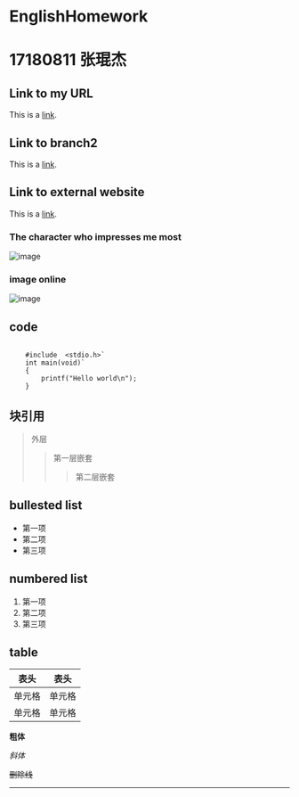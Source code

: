 # EnglishHomework
#  17180811 张琨杰
## Link to my URL
   This is a [link](http://github.com/cityoftwilight/EnglishHomework/ "With a Title"). 
## Link to branch2
   This is a [link](https://github.com/cityoftwilight/EnglishHomework/blob/main/branch.md "With a Title"). 
## Link to external website
   This is a [link](http://www.baidu.com/ "With a Title"). 
### The character who impresses me most
   ![image](https://https://github.com/cityoftwilight/EnglishHomework/blob/main/u%3D1077596522%2C1751552663%26fm%3D26%26fmt%3Dauto%26gp%3D0.jpg)
### image online
   ![image](https://https://image.baidu.com/search/detail?ct=503316480&z=0&ipn=d&word=%E4%B8%89%E4%BA%95%E5%AF%BF&step_word=&hs=0&pn=33&spn=0&di=75130&pi=0&rn=1&tn=baiduimagedetail&is=0%2C0&istype=0&ie=utf-8&oe=utf-8&in=&cl=2&lm=-1&st=undefined&cs=3822281729%2C2955540814&os=2309273615%2C4011146358&simid=0%2C0&adpicid=0&lpn=0&ln=1546&fr=&fmq=1619678625564_R&fm=&ic=undefined&s=undefined&hd=undefined&latest=undefined&copyright=undefined&se=&sme=&tab=0&width=undefined&height=undefined&face=undefined&ist=&jit=&cg=&bdtype=0&oriquery=&objurl=https%3A%2F%2Fgimg2.baidu.com%2Fimage_search%2Fsrc%3Dhttp%3A%2F%2Fimg.jf258.com%2Fuploads%2F2013-07-17%2F234719614.jpg%26refer%3Dhttp%3A%2F%2Fimg.jf258.com%26app%3D2002%26size%3Df9999%2C10000%26q%3Da80%26n%3D0%26g%3D0n%26fmt%3Djpeg%3Fsec%3D1622270641%26t%3D929aa9976389d2aeaeb2da52eac42f9a&fromurl=ippr_z2C%24qAzdH3FAzdH3Fn2_z%26e3Bxtvt_z%26e3BgjpAzdH3FtvijAzdH3Fxfw-8mnbm999_z%26e3Bip4s&gsm=22&rpstart=0&rpnum=0&islist=&querylist=&force=undefined)
   
## code
```

    #include  <stdio.h>`
    int main(void)`
    {
        printf("Hello world\n");
    }
```
## 块引用
> 外层
> > 第一层嵌套
> > >第二层嵌套

## bullested list
* 第一项
* 第二项
* 第三项

## numbered list
1. 第一项
2. 第二项
3. 第三项

## table
|  表头   | 表头  |
|  ----  | ----  |
| 单元格  | 单元格 |
| 单元格  | 单元格 |

**粗体**

*斜体*

~~删除线~~

----
